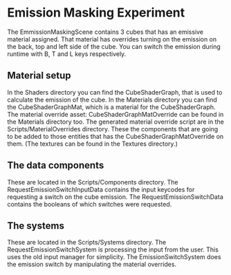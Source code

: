 # Emission Masking Experiment
The EmmissionMaskingScene contains 3 cubes that has an emissive material assigned. 
That material has overrides turning on the emission on the back, top and left side of the cube.
You can switch the emission during runtime with B, T and L keys respectively.

## Material setup
In the Shaders directory you can find the CubeShaderGraph, that is used to calculate the emission of the cube.
In the Materials directory you can find the CubeShaderGraphMat, which is a material for the CubeShaderGraph.
The material override asset: CubeShaderGraphMatOverride can be found in the Materials directory too. The generated material override script are in the Scripts/MaterialOverrides directory. These the components that are going to be added to those entities that has the CubeShaderGraphMatOverride on them.
(The textures can be found in the Textures directory.)

## The data components
These are located in the Scripts/Components directory.
The RequestEmissionSwitchInputData contains the input keycodes for requesting a switch on the cube emission.
The RequestEmissionSwitchData contains the booleans of which switches were requested.

## The systems
These are located in the Scripts/Systems directory.
The RequestEmissionSwitchSystem is processing the input from the user. This uses the old input manager for simplicity.
The EmissionSwitchSystem does the emission switch by manipulating the material overrides.

